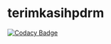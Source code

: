# terimkasihpdrm
[![Codacy Badge](https://api.codacy.com/project/badge/Grade/30794452fbc746b8addd08d99d7ba6a5)](https://app.codacy.com/gh/alexandereric995/terimkasihpdrm?utm_source=github.com&utm_medium=referral&utm_content=alexandereric995/terimkasihpdrm&utm_campaign=Badge_Grade)